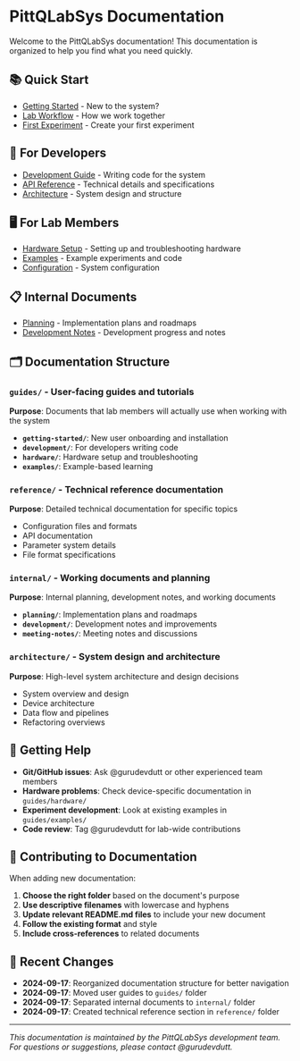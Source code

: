 # PittQLabSys Documentation

Welcome to the PittQLabSys documentation! This documentation is organized to help you find what you need quickly.

## 📚 Quick Start
- [Getting Started](guides/getting-started/) - New to the system?
- [Lab Workflow](guides/development/lab-workflow.md) - How we work together
- [First Experiment](guides/getting-started/first-experiment.md) - Create your first experiment

## 🔧 For Developers
- [Development Guide](guides/development/) - Writing code for the system
- [API Reference](reference/) - Technical details and specifications
- [Architecture](architecture/) - System design and structure

## 🖥️ For Lab Members
- [Hardware Setup](guides/hardware/) - Setting up and troubleshooting hardware
- [Examples](guides/examples/) - Example experiments and code
- [Configuration](reference/configuration.md) - System configuration

## 📋 Internal Documents
- [Planning](internal/planning/) - Implementation plans and roadmaps
- [Development Notes](internal/development/) - Development progress and notes

## 🗂️ Documentation Structure

### `guides/` - User-facing guides and tutorials
**Purpose**: Documents that lab members will actually use when working with the system

- **`getting-started/`**: New user onboarding and installation
- **`development/`**: For developers writing code
- **`hardware/`**: Hardware setup and troubleshooting
- **`examples/`**: Example-based learning

### `reference/` - Technical reference documentation
**Purpose**: Detailed technical documentation for specific topics

- Configuration files and formats
- API documentation
- Parameter system details
- File format specifications

### `internal/` - Working documents and planning
**Purpose**: Internal planning, development notes, and working documents

- **`planning/`**: Implementation plans and roadmaps
- **`development/`**: Development notes and improvements
- **`meeting-notes/`**: Meeting notes and discussions

### `architecture/` - System design and architecture
**Purpose**: High-level system architecture and design decisions

- System overview and design
- Device architecture
- Data flow and pipelines
- Refactoring overviews

## 🚀 Getting Help

- **Git/GitHub issues**: Ask @gurudevdutt or other experienced team members
- **Hardware problems**: Check device-specific documentation in `guides/hardware/`
- **Experiment development**: Look at existing examples in `guides/examples/`
- **Code review**: Tag @gurudevdutt for lab-wide contributions

## 📝 Contributing to Documentation

When adding new documentation:

1. **Choose the right folder** based on the document's purpose
2. **Use descriptive filenames** with lowercase and hyphens
3. **Update relevant README.md files** to include your new document
4. **Follow the existing format** and style
5. **Include cross-references** to related documents

## 🔄 Recent Changes

- **2024-09-17**: Reorganized documentation structure for better navigation
- **2024-09-17**: Moved user guides to `guides/` folder
- **2024-09-17**: Separated internal documents to `internal/` folder
- **2024-09-17**: Created technical reference section in `reference/` folder

---

*This documentation is maintained by the PittQLabSys development team. For questions or suggestions, please contact @gurudevdutt.*